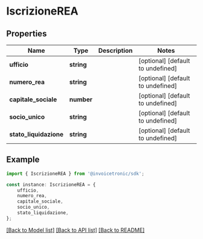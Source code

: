 # IscrizioneREA


## Properties

Name | Type | Description | Notes
------------ | ------------- | ------------- | -------------
**ufficio** | **string** |  | [optional] [default to undefined]
**numero_rea** | **string** |  | [optional] [default to undefined]
**capitale_sociale** | **number** |  | [optional] [default to undefined]
**socio_unico** | **string** |  | [optional] [default to undefined]
**stato_liquidazione** | **string** |  | [optional] [default to undefined]

## Example

```typescript
import { IscrizioneREA } from '@invoicetronic/sdk';

const instance: IscrizioneREA = {
    ufficio,
    numero_rea,
    capitale_sociale,
    socio_unico,
    stato_liquidazione,
};
```

[[Back to Model list]](../README.md#documentation-for-models) [[Back to API list]](../README.md#documentation-for-api-endpoints) [[Back to README]](../README.md)
